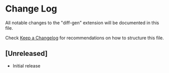 # Change Log

All notable changes to the "diff-gen" extension will be documented in this file.

Check [Keep a Changelog](http://keepachangelog.com/) for recommendations on how to structure this file.

## [Unreleased]

- Initial release